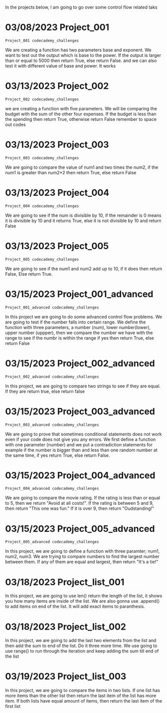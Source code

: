 In the projects below, I am going to go over some control flow related taks
# 03/08/2023 Project_001
    Project_001 codecademy_challenges
 We are creating a function has two parameters base and exponent. We want to test out the output which is base to the power. If the output is larger than or equal to 5000 then return True, else return False. and we can also test it with different value of base and power. It works
 # 03/13/2023 Project_002
    Project_002 codecademy_challenges
we are creating a function with five parameters. We will be comparing the budget with the sum of the other four expenses. If the budget is less than the spending then return True, otherwise return False
 remember to space out codes
# 03/13/2023 Project_003
    Project_003 codecademy_challenges
We are going to compare the value of num1 and two times the num2, if the num1 is greater than num2*2 then return True, else return False
# 03/13/2023 Project_004
    Project_004 codecademy_challenges
We are going to see if the num is divisible by 10, if the remainder is 0 means it is divisible by 10 and it returns True, else it is not divisible by 10 and return False
# 03/13/2023 Project_005
    Project_005 codecademy_challenges
We are going to see if the num1 and num2 add up to 10, if it does then return False, Else return True. 
# 03/15/2023 Project_001_advanced
    Project_001_advanced codecademy_challenges
In this project we are going to do some advanced control flow problems. We are going to test if the number falls into certain range. We define the function with three parameters, a number (num), lower number(lower), upper number (uppper), then we compare the number we have with the range to see if the numbr is within the range if yes then return True, else return False
# 03/15/2023 Project_002_advanced
    Project_002_advanced codecademy_challenges
In this project, we are going to compare two strings to see if they are equal. If they are return true, else return false

# 03/15/2023 Project_003_advanced
    Project_003_advanced codecademy_challenges
We are going to prove that sometimes conditional statements does not work even if your code does not give you any errors. We first define a function with one parameter (number) and we put a contradiction statements for example if the number is bigger than and less than one random number at the same time, if yes return True, else return False. 
# 03/15/2023 Project_004_advanced
    Project_004_advanced codecademy_challenges
We are going to compare the movie rating. If the rating is less than or equal to 5, then we return "Avoid at all costs!". If the rating is between 5 and 9, then return "This one was fun." If it is over 9, then return "Oudstanding!"
# 03/15/2023 Project_005_advanced
    Project_005_advanced codecademy_challenges
In this project, we are going to define a function with three paramter; num1, num2, num3. We are trying to compare numbers to find the largest number between them. If any of them are equal and largest, then return "It's a tie!"
# 03/18/2023 Project_list_001
In this project, we are going to use len() return the length of the list, it shows you how many items are inside of the list. We are also gonna use .append() to add items on end of the list. It will add exact items to paranthesis.
# 03/18/2023 Project_list_002
In this project, we are going to add the last two elements from the list and then add the sum to end of the list. Do it three more time. We use going to use range() to run through the iteration and keep adding the sum till end of the list
# 03/19/2023 Project_list_003
In this project, we are going to compare the items in two lists. If one list has more items than the other list then return the last item of the list has more item. If both lists have equal amount of items, then return the last item of the first list